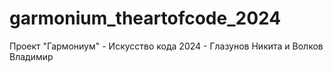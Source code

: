 # garmonium_theartofcode_2024
Проект "Гармониум" - Искусство кода 2024 - Глазунов Никита и Волков Владимир
